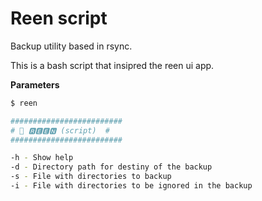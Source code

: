 # Reen script

Backup utility based in rsync.

This is a bash script that insipred the reen ui app.

**Parameters**

```bash
$ reen

#########################
# 🔧 🆁🅴🅴🅽 (script)  #
#########################

-h - Show help
-d - Directory path for destiny of the backup
-s - File with directories to backup
-i - File with directories to be ignored in the backup
```
